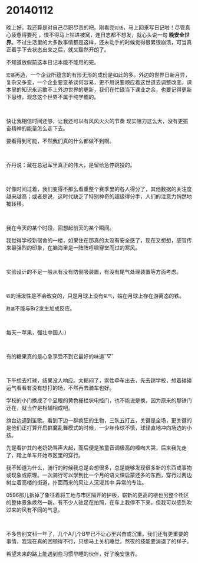 # 20140112

晚上好，我还算是对自己尽职尽责的吧。刚看完`对话`，马上回来写日记啦！尽管真心疲惫得要死 ，恨不得马上钻进被窝，连日志都不想发，就心头说一句 **晚安全世界**。不过生活里的大多数事情都是这样，还未动手的时候觉得很累很崩溃，可当真正着手下去状态出来之后，就又豁然开朗了。

不知道放假前这本日记本能不能用的完。

`宏基`再造，一个企业所蕴含的有形无形的成份是如此的多。外边的世界日新月异，复杂又多变，一个企业要变革谈何容易，更不用说要顺应着这世道去调整改变。课本里的知识永远敢不上外边世界的更新，我们在忙碌当下课业之余，也要记得更新下思维，观念这个世界不属于纯学霸的。

<br/>

快让我相信时间还够，让我还可以有风风火火的节奏 现实阻力这么大，没有更振奋精神的能量怎么走下去。

要看得到可能，不然我们真的什么都做不到啊。

<br/>

乔丹说：藏在总冠军里真正的伟大，是留给急停跳投的。

<br/>

好像时间过着，我们变得不那么看重整个赛季里的各人得分了，其他数据的关注度越来越高；或者是说，这时代缺乏了特别神奇的超级得分手，人们的注意力悄然地被转移。

<br/>

我在今天的某个时段，回想起前天的某个瞬间。

我觉得学校新宿舍的一楼，如果住在那真的太没有安全感了，现在又想想，感官传来最强烈的印象，在脑海里是一阵阵呼啸穿堂而过的寒风。

<br/>

实验设计的不足一般从有没有防倒吸装置，有没有尾气处理装置等方面考虑。

<br/>

`铁`的活泼性是不会改变的，只是月球上没有`氧气`，姑在月球上存在游离态的铁。

`醛基`不能与Br2发生加成反应。

<br/>

每天一苹果，强壮中国人:)

<br/>

有的糖果真的是心急享受不到它最好的味道ˇ▽ˇ

<br/>

下午想去打球，结果没人响应。太郁闷了，索性牵车出去，先去趟学校，想着碰碰运气看看有没有想打的场，不然再去骑车也好。

学校的小门换成了个显眼的黄色栅栏状电控门，也不能说是换，因为原来的那铁门还在，就当作是相辅相成吧。

旗台边遇到笙歌。看到下边一群疯狂的生物，三队五打五，关键是全场，更关键的是他们正打算开启群魔乱舞模式的时候，一少年传球不慎，球径直地冲向场边的小孩。

先是看护其的老奶奶骂声大起，而后便是孩童音调极高的嚎啕大哭，后来我先走了，踏上单车开始市区里的穿行。

我不知道为什么，骑行的时候我总是会想很多，总是能够发现很多新的东西或事物或现象或原理。一次骑行可以学到比一个月的语文课启蒙还多的东西，穿行过两边树立着高楼的街道，扑面而来的风让人沉浸其中 异常的专注。

0596那儿拆掉了象征着将工地与市区隔开的护板，崭新的更高的楼也另整个街区的整体景象焕然一新。有不少人驻足在拍照，在车上我停不下来，但我可以感到吹过来的风有不同的气息。

<br/>

不多告别文科一年了，几个A几个B早已不让心里兴奋或沉重。我们还有更重要的事情，我现在真的困顿得不行，只想马上关机睡觉，熬夜的技能要消退了的样子。

希望未来的路上能遇到些习惯早睡的伙伴，好了晚安世界。
